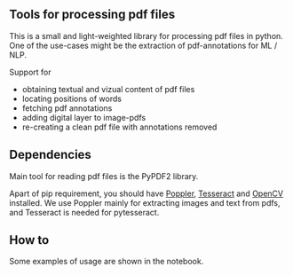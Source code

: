 ## Tools for processing pdf files

This is a small and light-weighted library for processing pdf files in python.
One of the use-cases might be the extraction of pdf-annotations for ML / NLP.

Support for

* obtaining textual and vizual content of pdf files
* locating positions of words
* fetching pdf annotations
* adding digital layer to image-pdfs
* re-creating a clean pdf file with annotations removed


## Dependencies

Main tool for reading pdf files is the PyPDF2 library.

Apart of pip requirement, you should have [Poppler](https://poppler.freedesktop.org/), [Tesseract](https://tesseract-ocr.github.io/tessdoc/Home.html) and [OpenCV](https://opencv.org/) installed. 
We use Poppler mainly for extracting images and text from pdfs, and Tesseract is needed for pytesseract.

## How to

Some examples of usage are shown in the notebook.
